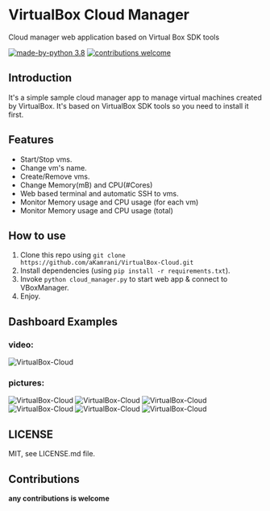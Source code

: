 # VirtualBox Cloud Manager
Cloud manager web application based on Virtual Box SDK tools


[![made-by-python 3.8](https://img.shields.io/badge/Made%20By-Python-blue?style=for-the-badge&logo=python)](https://www.python.org/)
[![contributions welcome](https://img.shields.io/badge/contributions-welcome-brightgreen.svg?style=for-the-badge)](https://github.com/aKamrani/VirtualBox-Cloud)

## Introduction
It's a simple sample cloud manager app to manage virtual machines created by VirtualBox.
It's based on VirtualBox SDK tools so you need to install it first.

## Features
* Start/Stop vms.
* Change vm's name.
* Create/Remove vms.
* Change Memory(mB) and CPU(#Cores)
* Web based terminal and automatic SSH to vms.
* Monitor Memory usage and CPU usage (for each vm)
* Monitor Memory usage and CPU usage (total)

## How to use
1) Clone this repo using `git clone https://github.com/aKamrani/VirtualBox-Cloud.git`
2) Install dependencies (using `pip install -r requirements.txt`).
3) Invoke `python cloud_manager.py` to start web app & connect to VBoxManager.
4) Enjoy.

## Dashboard Examples
### video:
![VirtualBox-Cloud](http://https://github.com/aKamrani/VirtualBox-Cloud/images/video.gif?raw=true)

### pictures:
![VirtualBox-Cloud](http://https://github.com/aKamrani/VirtualBox-Cloud/images/1.png?raw=true)
![VirtualBox-Cloud](http://https://github.com/aKamrani/VirtualBox-Cloud/images/2.png?raw=true)
![VirtualBox-Cloud](http://https://github.com/aKamrani/VirtualBox-Cloud/images/3.png?raw=true)
![VirtualBox-Cloud](http://https://github.com/aKamrani/VirtualBox-Cloud/images/4.png?raw=true)
![VirtualBox-Cloud](http://https://github.com/aKamrani/VirtualBox-Cloud/images/5.png?raw=true)
![VirtualBox-Cloud](http://https://github.com/aKamrani/VirtualBox-Cloud/images/6.png?raw=true)

## LICENSE
MIT, see LICENSE.md file.

## Contributions
**any contributions is welcome**
